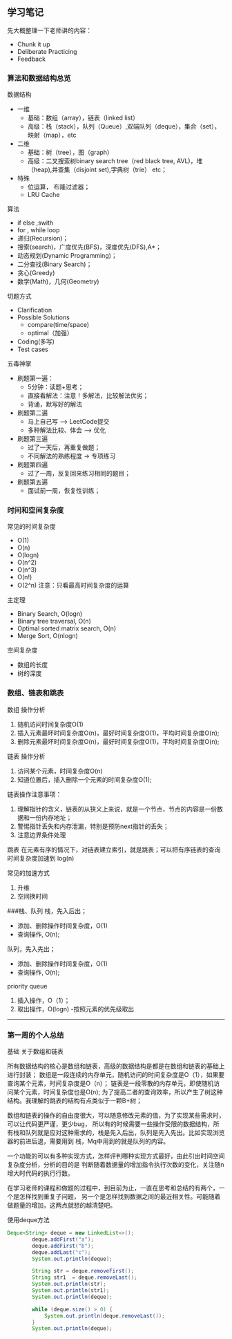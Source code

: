 ## 学习笔记
先大概整理一下老师讲的内容：

* Chunk it up
* Deliberate Practicing 
* Feedback

### 算法和数据结构总览
数据结构
* 一维
  * 基础：数组（array），链表（linked list）
  * 高级：栈（stack），队列（Queue）,双端队列（deque），集合（set），映射（map），etc
* 二维
  * 基础：树（tree），图（graph）
  * 高级：二叉搜索树binary search tree（red black tree, AVL)，堆（heap),并查集（disjoint set),字典树（trie） etc；
* 特殊
  * 位运算， 布隆过滤器；
  * LRU Cache

算法
* if else ,swith
* for , while  loop
* 递归(Recursion)；
* 搜索(search)，广度优先(BFS)，深度优先(DFS),A*；
* 动态规划(Dynamic Programming)；
* 二分查找(Binary Search)；
* 贪心(Greedy)
* 数学(Math)，几何(Geometry)

切题方式
* Clarification
* Possible Solutions
    * compare(time/space)
    * optimal（加强）
* Coding(多写)
* Test cases

五毒神掌
* 刷题第一遍：
    * 5分钟：读题+思考；
    * 直接看解法：注意！多解法，比较解法优劣；
    * 背诵，默写好的解法
* 刷题第二遍
    * 马上自己写 --> LeetCode提交
    * 多种解法比较、体会 --> 优化
* 刷题第三遍
    * 过了一天后，再重复做题；
    * 不同解法的熟练程度 -> 专项练习
* 刷题第四遍
    * 过了一周，反复回来练习相同的题目；
* 刷题第五遍
    * 面试前一周，恢复性训练；
    
### 时间和空间复杂度
常见的时间复杂度
* O(1)
* O(n)
* O(logn)
* O(n^2)
* O(n^3)
* O(n!)
* O(2^n)
注意：只看最高时间复杂度的运算

主定理
* Binary Search, O(logn)
* Binary tree traversal, O(n)
* Optimal sorted matrix search, O(n)
* Merge Sort, O(nlogn)

空间复杂度
* 数组的长度
* 树的深度

### 数组、链表和跳表
数组
操作分析
1. 随机访问时间复杂度O(1)
2. 插入元素最坏时间复杂度O(n)，最好时间复杂度O(1)，平均时间复杂度O(n);
3. 删除元素最坏时间复杂度O(n)，最好时间复杂度O(1)，平均时间复杂度O(n);

链表 操作分析
1. 访问某个元素，时间复杂度O(n)
2. 知道位置后，插入删除一个元素的时间复杂度O(1);

链表操作注意事项：
1. 理解指针的含义，链表的从狭义上来说，就是一个节点，节点的内容是一份数据和一份内存地址；
2. 警惕指针丢失和内存泄漏，特别是预防next指针的丢失；
3. 注意边界条件处理

跳表
在元素有序的情况下，对链表建立索引，就是跳表；可以把有序链表的查询时间复杂度加速到 log(n)

常见的加速方式
1. 升维
2. 空间换时间

###栈、队列
栈，先入后出；
* 添加、删除操作时间复杂度，O(1)
* 查询操作, O(n);

队列，先入先出；
* 添加、删除操作时间复杂度，O(1)
* 查询操作, O(n);

priority queue
1. 插入操作，O（1）；
2. 取出操作，O(logn) -按照元素的优先级取出

------
### 第一周的个人总结
基础 关于数组和链表

所有数据结构的核心是数组和链表，高级的数据结构是都是在数组和链表的基础上进行封装；
数组是一段连续的内存单元，随机访问的时间复杂度是O（1），如果要查询某个元素，时间复杂度是O（n）；
链表是一段零散的内存单元，即使随机访问某个元素，时间复杂度也是O(n);
为了提高二者的查询效率，所以产生了树这种结构。我理解的跳表的结构有点类似于一颗B+树；

数组和链表的操作的自由度很大，可以随意修改元素的值，为了实现某些需求时，可以让代码更严谨，更少bug，
所以有的时候需要一些操作受限的数据结构，所有栈和队列就是应对这种需求的，栈是先入后出，队列是先入先出。比如实现浏览器的前进后退，需要用到
栈，Mq中用到的就是队列的内容。

一个功能的可以有多种实现方式，怎样评判哪种实现方式最好，由此引出时间空间复杂度分析，分析的目的是
判断随着数据量的增加指令执行次数的变化，关注随n增大时代码的执行行数。

在学习老师的课程和做题的过程中，到目前为止，一直在思考和总结的有两个，一个是怎样找到重复子问题，
另一个是怎样找到数据之间的最近相关性。可能随着做题量的增加，这两点就想的越清楚吧。
    
使用deque方法
```java
Deque<String> deque = new LinkedList<>();
        deque.addFirst("a");
        deque.addFirst("b");
        deque.addLast("c");
        System.out.println(deque);

        String str = deque.removeFirst();
        String str1  = deque.removeLast();
        System.out.println(str);
        System.out.println(str1);
        System.out.println(deque);

        while (deque.size() > 0) {
            System.out.println(deque.removeLast());
        }
        System.out.println(deque);
```

